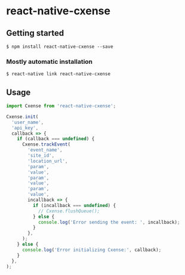 # react-native-cxense

## Getting started

`$ npm install react-native-cxense --save`

### Mostly automatic installation

`$ react-native link react-native-cxense`

## Usage
```javascript
import Cxense from 'react-native-cxense';

Cxense.init(
  'user_name',
  'api_key',
  callback => {
    if (callback === undefined) {
      Cxense.trackEvent(
        'event_name',
        'site_id',
        'location_url',
        'param',
        'value',
        'param',
        'value',
        'param',
        'value',
        incallback => {
          if (incallback === undefined) {
            // Cxense.flushQueue();
          } else {
            console.log('Error sending the event: ', incallback);
          }
        },
      );
    } else {
      console.log('Error initializing Cxense:', callback);
    }
  },
);
```
